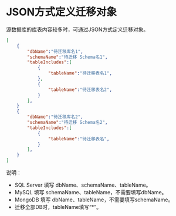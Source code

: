 # JSON方式定义迁移对象

源数据库的库表内容较多时，可通过JSON方式定义迁移对象。

```JSON
[
    {
        "dbName":"待迁移库名1",
        "schemaName":"待迁移 Schema名1",
        "tableIncludes":[
            {
                "tableName":"待迁移表名1",
            },
            {
                "tableName":"待迁移表名2",
            }            
        ],
    }
    {
        "dbName":"待迁移库名2",
        "schemaName":"待迁移 Schema名2",
        "tableIncludes":[
            {
                "tableName":"待迁移表名",
            }
        ],
    }
]
```

说明：

- SQL Server 填写 dbName、schemaName、tableName。
- MySQL 填写 schemaName、tableName，不需要填写dbName。
- MongoDB 填写 dbName、tableName，不需要填写schemaName。
- 迁移全部DB时，tableName填写“*”。